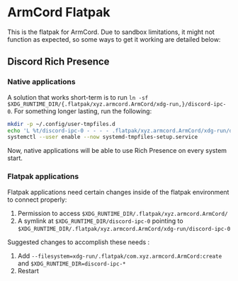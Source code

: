 # ArmCord Flatpak

This is the flatpak for ArmCord. Due to sandbox limitations, it might not function as expected, so some ways to get it working are detailed below:

## Discord Rich Presence
### Native applications
A solution that works short-term is to run `ln -sf $XDG_RUNTIME_DIR/{.flatpak/xyz.armcord.ArmCord/xdg-run,}/discord-ipc-0`. 
For something longer lasting, run the following:

```sh
mkdir -p ~/.config/user-tmpfiles.d
echo 'L %t/discord-ipc-0 - - - - .flatpak/xyz.armcord.ArmCord/xdg-run/discord-ipc-0' > ~/.config/user-tmpfiles.d/discord-rpc.conf
systemctl --user enable --now systemd-tmpfiles-setup.service
```
Now, native applications will be able to use Rich Presence on every system start.

### Flatpak applications
<!-- TAKEN FROM https://github.com/flathub/com.discordapp.Discord/wiki/Rich-Precense-(discord-rpc) -->

Flatpak applications need certain changes inside of the flatpak environment to connect properly:

1. Permission to access `$XDG_RUNTIME_DIR/.flatpak/xyz.armcord.ArmCord/`
2. A symlink at `$XDG_RUNTIME_DIR/discord-ipc-0` pointing to `$XDG_RUNTIME_DIR/.flatpak/xyz.armcord.ArmCord/xdg-run/discord-ipc-0`

Suggested changes to accomplish these needs :

1. Add `--filesystem=xdg-run/.flatpak/com.xyz.armcord.ArmCord:create` and `$XDG_RUNTIME_DIR=discord-ipc-*`
2. Restart
